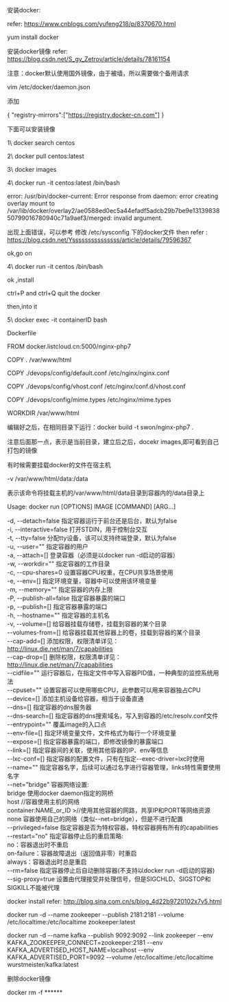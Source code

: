 
安装docker: 

refer: https://www.cnblogs.com/yufeng218/p/8370670.html

yum install docker


安装docker镜像
refer: https://blog.csdn.net/S_gy_Zetrov/article/details/78161154



注意：docker默认使用国外镜像，由于被墙，所以需要做个备用请求

vim /etc/docker/daemon.json

添加

{
	"registry-mirrors":["https://registry.docker-cn.com"]
}


下面可以安装镜像


1\  docker search centos

2\ docker pull centos:latest

3\ docker images

4\ docker run -it centos:latest /bin/bash

error: /usr/bin/docker-current: Error response from daemon: error creating overlay mount to /var/lib/docker/overlay2/ae0588ed0ec5a44efadf5adcb29b7be9e1313983850799016780940c71a9aef3/merged: invalid argument.

出现上面错误，可以参考 修改 /etc/sysconfig 下的docker文件
then refer : https://blog.csdn.net/Ysssssssssssssss/article/details/79596367

ok,go on

4\ docker run -it centos /bin/bash

ok ,install

ctrl+P and ctrl+Q  quit the docker

then,into it

5\ docker exec -it containerID  bash

Dockerfile

FROM docker.listcloud.cn:5000/nginx-php7

COPY . /var/www/html

COPY ./devops/config/default.conf /etc/nginx/nginx.conf

COPY ./devops/config/vhost.conf /etc/nginx/conf.d/vhost.conf

COPY ./devops/config/mime.types /etc/nginx/mime.types

WORKDIR /var/www/html


编辑好之后，在相同目录下运行：docker build -t swon/nginx-php7 .

注意后面那一点，表示是当前目录，建立后之后，docekr images,即可看到自己打包的镜像 

有时候需要挂载docker的文件在宿主机

-v /var/www/html/data:/data  

表示该命令将挂载主机的/var/www/html/data目录到容器内的/data目录上

Usage: docker run [OPTIONS] IMAGE [COMMAND] [ARG...]    
  
  -d, --detach=false         指定容器运行于前台还是后台，默认为false     
  -i, --interactive=false   打开STDIN，用于控制台交互    
  -t, --tty=false            分配tty设备，该可以支持终端登录，默认为false    
  -u, --user=""              指定容器的用户    
  -a, --attach=[]            登录容器（必须是以docker run -d启动的容器）  
  -w, --workdir=""           指定容器的工作目录   
  -c, --cpu-shares=0        设置容器CPU权重，在CPU共享场景使用    
  -e, --env=[]               指定环境变量，容器中可以使用该环境变量    
  -m, --memory=""            指定容器的内存上限    
  -P, --publish-all=false    指定容器暴露的端口    
  -p, --publish=[]           指定容器暴露的端口   
  -h, --hostname=""          指定容器的主机名    
  -v, --volume=[]            给容器挂载存储卷，挂载到容器的某个目录    
  --volumes-from=[]          给容器挂载其他容器上的卷，挂载到容器的某个目录  
  --cap-add=[]               添加权限，权限清单详见：http://linux.die.net/man/7/capabilities    
  --cap-drop=[]              删除权限，权限清单详见：http://linux.die.net/man/7/capabilities    
  --cidfile=""               运行容器后，在指定文件中写入容器PID值，一种典型的监控系统用法    
  --cpuset=""                设置容器可以使用哪些CPU，此参数可以用来容器独占CPU    
  --device=[]                添加主机设备给容器，相当于设备直通    
  --dns=[]                   指定容器的dns服务器    
  --dns-search=[]            指定容器的dns搜索域名，写入到容器的/etc/resolv.conf文件    
  --entrypoint=""            覆盖image的入口点    
  --env-file=[]              指定环境变量文件，文件格式为每行一个环境变量    
  --expose=[]                指定容器暴露的端口，即修改镜像的暴露端口    
  --link=[]                  指定容器间的关联，使用其他容器的IP、env等信息    
  --lxc-conf=[]              指定容器的配置文件，只有在指定--exec-driver=lxc时使用    
  --name=""                  指定容器名字，后续可以通过名字进行容器管理，links特性需要使用名字    
  --net="bridge"             容器网络设置:  
                                bridge 使用docker daemon指定的网桥       
                                host    //容器使用主机的网络    
                                container:NAME_or_ID  >//使用其他容器的网路，共享IP和PORT等网络资源    
                                none 容器使用自己的网络（类似--net=bridge），但是不进行配置   
  --privileged=false         指定容器是否为特权容器，特权容器拥有所有的capabilities    
  --restart="no"             指定容器停止后的重启策略:  
                                no：容器退出时不重启    
                                on-failure：容器故障退出（返回值非零）时重启   
                                always：容器退出时总是重启    
  --rm=false                 指定容器停止后自动删除容器(不支持以docker run -d启动的容器)    
  --sig-proxy=true           设置由代理接受并处理信号，但是SIGCHLD、SIGSTOP和SIGKILL不能被代理


docker install  refer: http://blog.sina.com.cn/s/blog_4d22b9720102x7v5.html
  
docker run -d --name zookeeper --publish 2181:2181 --volume /etc/localtime:/etc/localtime zookeeper:latest
	
docker run -d --name kafka --publish 9092:9092 --link zookeeper --env KAFKA_ZOOKEEPER_CONNECT=zookeeper:2181 --env KAFKA_ADVERTISED_HOST_NAME=localhost --env KAFKA_ADVERTISED_PORT=9092 --volume /etc/localtime:/etc/localtime wurstmeister/kafka:latest



删除docker镜像

docker rm -f ******